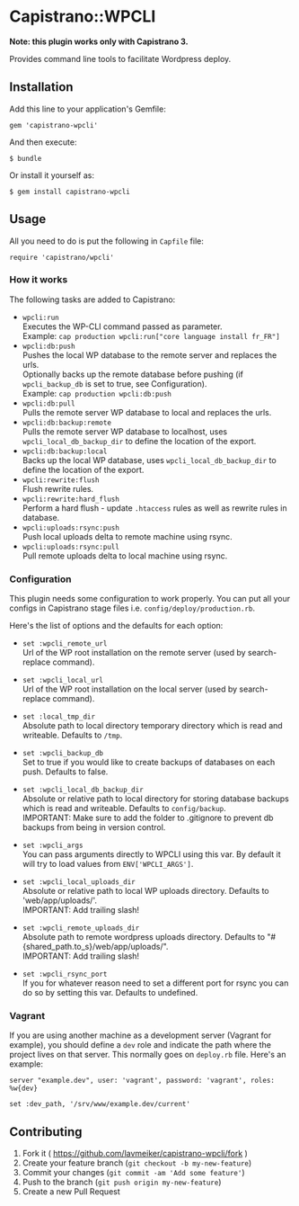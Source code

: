 # Capistrano::WPCLI

**Note: this plugin works only with Capistrano 3.**

Provides command line tools to facilitate Wordpress deploy.

## Installation

Add this line to your application's Gemfile:

    gem 'capistrano-wpcli'

And then execute:

    $ bundle

Or install it yourself as:

    $ gem install capistrano-wpcli

## Usage

All you need to do is put the following in `Capfile` file:

    require 'capistrano/wpcli'

### How it works

The following tasks are added to Capistrano:

* `wpcli:run`<br/>
Executes the WP-CLI command passed as parameter.<br/>
Example: `cap production wpcli:run["core language install fr_FR"]`
* `wpcli:db:push`<br/>
Pushes the local WP database to the remote server and replaces the urls.<br/>
Optionally backs up the remote database before pushing (if `wpcli_backup_db` is set to true, see Configuration).<br/>
Example: `cap production wpcli:db:push`
* `wpcli:db:pull`<br/>
Pulls the remote server WP database to local and replaces the urls.
* `wpcli:db:backup:remote`<br/>
Pulls the remote server WP database to localhost, uses `wpcli_local_db_backup_dir` to define the location of the export.
* `wpcli:db:backup:local`<br/>
Backs up the local WP database, uses `wpcli_local_db_backup_dir` to define the location of the export.
* `wpcli:rewrite:flush`<br/>
Flush rewrite rules.
* `wpcli:rewrite:hard_flush`<br/>
Perform a hard flush - update `.htaccess` rules as well as rewrite rules in database.
* `wpcli:uploads:rsync:push`<br/>
Push local uploads delta to remote machine using rsync.
* `wpcli:uploads:rsync:pull`<br/>
Pull remote uploads delta to local machine using rsync.

### Configuration

This plugin needs some configuration to work properly. You can put all your configs in Capistrano stage files i.e. `config/deploy/production.rb`.

Here's the list of options and the defaults for each option:

* `set :wpcli_remote_url`<br/>
Url of the WP root installation on the remote server (used by search-replace command).

* `set :wpcli_local_url`<br/>
Url of the WP root installation on the local server (used by search-replace command).

* `set :local_tmp_dir`<br/>
Absolute path to local directory temporary directory which is read and writeable. Defaults to `/tmp`.

* `set :wpcli_backup_db`<br/>
Set to true if you would like to create backups of databases on each push. Defaults to false.

* `set :wpcli_local_db_backup_dir`<br/>
Absolute or relative path to local directory for storing database backups which is read and writeable. Defaults to `config/backup`.<br/>
IMPORTANT: Make sure to add the folder to .gitignore to prevent db backups from being in version control.

* `set :wpcli_args`<br/>
You can pass arguments directly to WPCLI using this var. By default it will try to load values from `ENV['WPCLI_ARGS']`.

* `set :wpcli_local_uploads_dir`<br/>
Absolute or relative path to local WP uploads directory. Defaults to 'web/app/uploads/'.<br/>
IMPORTANT: Add trailing slash!

* `set :wpcli_remote_uploads_dir`<br/>
Absolute path to remote wordpress uploads directory. Defaults to "#{shared_path.to_s}/web/app/uploads/".<br/>
IMPORTANT: Add trailing slash!

* `set :wpcli_rsync_port`<br/>
If you for whatever reason need to set a different port for rsync you can do so by setting this var. Defaults to undefined.<br/>

### Vagrant

If you are using another machine as a development server (Vagrant for example), you should define a `dev` role and indicate the path where the project lives on that server. This normally goes on `deploy.rb` file. Here's an example:

`server "example.dev", user: 'vagrant', password: 'vagrant', roles: %w{dev}`

`set :dev_path, '/srv/www/example.dev/current'`

## Contributing

1. Fork it ( https://github.com/lavmeiker/capistrano-wpcli/fork )
2. Create your feature branch (`git checkout -b my-new-feature`)
3. Commit your changes (`git commit -am 'Add some feature'`)
4. Push to the branch (`git push origin my-new-feature`)
5. Create a new Pull Request
